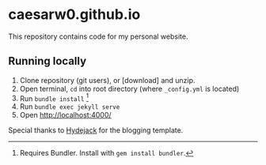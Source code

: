 # caesarw0.github.io

This repository contains code for my personal website.

## Running locally

1. Clone repository (git users), or [download] and unzip.
2. Open terminal, `cd` into root directory (where `_config.yml` is located)
3. Run `bundle install` [^1]
4. Run `bundle exec jekyll serve`
5. Open <http://localhost:4000/>

[^1]: Requires Bundler. Install with `gem install bundler`.

Special thanks to [Hydejack](https://hydejack.com/) for the blogging template.
